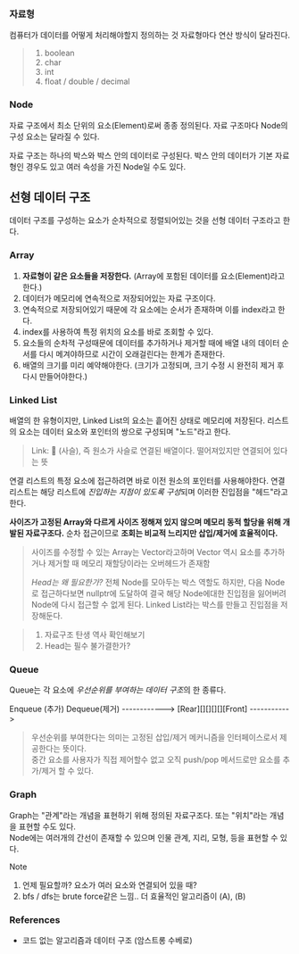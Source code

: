 ### 자료형
컴퓨터가 데이터를 어떻게 처리해야할지 정의하는 것
자료형마다 연산 방식이 달라진다.

> 1. boolean
> 2. char
> 3. int
> 4. float / double / decimal

### Node
자료 구조에서 최소 단위의 요소(Element)로써 종종 정의된다. 자료 구조마다 Node의 구성 요소는 달라질 수 있다.

자료 구조는 하나의 박스와 박스 안의 데이터로 구성된다.
박스 안의 데이터가 기본 자료형인 경우도 있고 여러 속성을 가진 Node일 수도 있다.

## 선형 데이터 구조
데이터 구조를 구성하는 요소가 순차적으로 정렬되어있는 것을 선형 데이터 구조라고 한다.

### Array
1. **자료형이 같은 요소들을 저장한다.** (Array에 포함된 데이터를 요소(Element)라고 한다.)
2. 데이터가 메모리에 연속적으로 저장되어있는 자료 구조이다.
3. 연속적으로 저장되어있기 때문에 각 요소에는 순서가 존재하며 이를 index라고 한다.
4. index를 사용하여 특정 위치의 요소를 바로 조회할 수 있다.
5. 요소들의 순차적 구성때문에 데이터를 추가하거나 제거할 때에 배열 내의 데이터 순서를 다시 메겨야하므로 시간이 오래걸린다는 한계가 존재한다.
6. 배열의 크기를 미리 예약해야한다. (크기가 고정되며, 크기 수정 시 완전히 제거 후 다시 만들어야한다.)



### Linked List
배열의 한 유형이지만, Linked List의 요소는 흩어진 상태로 메모리에 저장된다.
리스트의 요소는 데이터 요소와 포인터의 쌍으로 구성되며 "노드"라고 한다.
> Link: 🔗 (사슬), 즉 원소가 사슬로 연결된 배열이다. 떨어져있지만 연결되어 있다는 뜻

연결 리스트의 특정 요소에 접근하려면 바로 이전 원소의 포인터를 사용해야한다.
연결 리스트는 해당 리스트에 *진입하는 지점이 있도록 구성*되며 이러한 진입점을 "헤드"라고 한다.

**사이즈가 고정된 Array와 다르게 사이즈 정해져 있지 않으며 메모리 동적 할당을 위해 개발된 자료구조다.**
순차 접근이므로 **조회는 비교적 느리지만 삽입/제거에 효율적이다.**
> 사이즈를 수정할 수 있는 Array는 Vector라고하며 Vector 역시 요소를 추가하거나 제거할 때 메모리 재할당이라는 오버헤드가 존재함
>
> *Head는 왜 필요한가?*
> 전체 Node를 모아두는 박스 역할도 하지만, 다음 Node로 접근하다보면 nullptr에 도달하여 결국 해당 Node에대한 진입점을 잃어버려 Node에 다시 접근할 수 없게 된다.
> Linked List라는 박스를 만들고 진입점을 저장해둔다.

> 1. 자료구조 탄생 역사 확인해보기
> 2. Head는 필수 불가결한가?


### Queue
Queue는 각 요소에 *우선순위를 부여하는 데이터 구조*의 한 종류다.

Enqueue (추가)                       Dequeue(제거)
------------> [Rear][][][][][Front] ----------->

> 우선순위를 부여한다는 의미는 고정된 삽입/제거 메커니즘을 인터페이스로서 제공한다는 뜻이다.\
> 중간 요소를 사용자가 직접 제어할수 없고 오직 push/pop 메서드로만 요소를 추가/제거 할 수 있다.


### Graph
Graph는 "관계"라는 개념을 표현하기 위해 정의된 자료구조다. 또는 "위치"라는 개념을 표현할 수도 있다.\
Node에는 여러개의 간선이 존재할 수 있으며 인물 관계, 지리, 모형, 등을 표현할 수 있다.

> [!Note]
> 1. 언제 필요할까? 요소가 여러 요소와 연결되어 있을 때?
> 2. bfs / dfs는 brute force같은 느낌.. 더 효율적인 알고리즘이 (A), (B)



### References
- 코드 없는 알고리즘과 데이터 구조 (암스트롱 수베로)